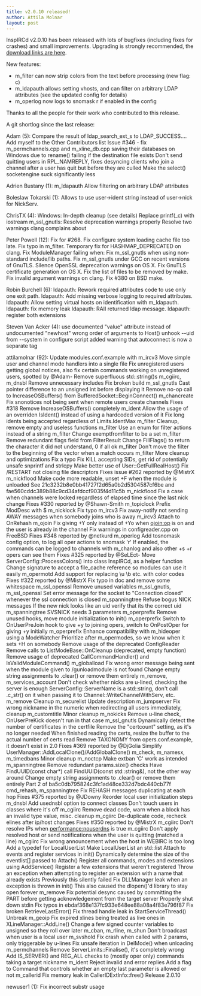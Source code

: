 ```yaml
---
title: v2.0.10 released!
author: Attila Molnar
layout: post
---
```


InspIRCd v2.0.10 has been released with lots of bugfixes (including fixes for
crashes) and small improvements.
Upgrading is strongly recommended, the [download links are here](http://inspircd.github.com/downloads/).

New features:

- m_filter can now strip colors from the text before processing (new flag: c)
- m_ldapauth allows setting vhosts, and can filter on arbitrary LDAP attributes (see the updated config for details)
- m_operlog now logs to snomask r if enabled in the config

Thanks to all the people for their work who contributed to this release.

A git shortlog since the last release:

Adam (5):
      Compare the result of ldap_search_ext_s to LDAP_SUCCESS....
      Add myself to the Other Contributors list
      Issue #346 - fix m_permchannels.cpp and m_xline_db.cpp saving their databases on Windows due to rename() failing if the destination file exists
      Don't send quitting users in RPL_NAMREPLY, fixes desyncing clients who join a channel after a user has quit but before they are culled
      Make the select() socketengine suck significantly less

Adrien Bustany (1):
      m_ldapauth Allow filtering on arbitrary LDAP attributes

Boleslaw Tokarski (1):
      Allows to use user->ident string instead of user->nick for NickServ.

ChrisTX (4):
      Windows: In-depth cleanup (see details)
      Replace printf(_c) with iostream
      m_ssl_gnutls: Resolve deprecation warnings properly
      Resolve two warnings clang complains about

Peter Powell (12):
      Fix for #268.
      Fix configure system loading cache file too late.
      Fix typo in m_filter.
      Temporary fix for HASHMAP_DEPRECATED on clang.
      Fix ModuleManager failing when:
      Fix m_ssl_gnutls when using non-standard include/lib paths.
      Fix m_ssl_gnutls under GCC on recent versions of GnuTLS.
      Silence OpenSSL deprecation warnings on OS X.
      Fix GnuTLS certificate generation on OS X.
      Fix the list of files to be removed by make.
      Fix invalid argument warnings on clang.
      Fix #380 on BSD make.

Robin Burchell (6):
      ldapauth: Rework required attributes code to use only one exit path.
      ldapauth: Add missing verbose logging to required attributes.
      ldapauth: Allow setting virtual hosts on identification with m_ldapauth.
      ldapauth: fix memory leak
      ldapauth: RAII returned ldap message.
      ldapauth: register both extensions

Steven Van Acker (4):
      use documented "value" attribute instead of undocumented "newhost"
      wrong order of arguments to Host()
      unhook --uid from --system in configure script
      added warning that autoconnect is now a separate tag

attilamolnar (92):
      Update modules.conf.example with m_ircv3
      Move simple user and channel mode handlers into a single file
      Fix unregistered users getting global notices, also fix certain commands working on unregistered users, spotted by @Adam-
      Remove superfluous std::string()s
      m_cgiirc, m_dnsbl Remove unnecessary includes
      Fix broken build
      m_ssl_gnutls Cast pointer difference to an unsigned int before displaying it
      Remove no-op call to IncreaseOSBuffers() from BufferedSocket::BeginConnect()
      m_chancreate Fix snonotices not being sent when remote users create channels     Fixes #318
      Remove IncreaseOSBuffers() completely
      m_ident Allow the usage of an overriden IsIdent() instead of using a hardcoded version of it     Fix long idents being accepted regardless of Limits.IdentMax
      m_filter Cleanup, remove empty and useless functions
      m_filter Use an enum for filter actions instead of a string
      m_filter Change exemptfromfilter to be a set
      m_filter Remove redundant flags field from FilterResult     Change FillFlags() to return the character it did not understand, 0 if all ok
      m_filter Don't move the filter to the beginning of the vector when a match occurs
      m_filter More cleanup and optimizations     Fix a typo
      Fix KILL accepting SIDs, get rid of potentially unsafe snprintf and strlcpy
      Make better use of User::GetFullRealHost()
      Fix /RESTART not closing file descriptors     Fixes issue #262 reported by @MistrX
      m_nickflood Make code more readable, unset +F when the module is unloaded     See 21c3232b8e0bb41727f2d65a0b2d5304587cf6be and fae560cddc389b88c9cd34afdccf9035f4d11c5b
      m_nickflood Fix a case when channels were locked regardless of elapsed time since the last nick change     Fixes #330 reported by @Shawn-Smith
      m_topiclock Prefix ModDesc with $
      m_nicklock Fix typo
      m_ircv3 Fix away-notify not sending AWAY messages when somebody joins who is away
      m_ircv3 Attach to OnRehash
      m_ojoin Fix giving +Y only instead of +Yo when <ojoin:op> is on and the user is already in the channel
      Fix warnings in configreader.cpp on FreeBSD     Fixes #348 reported by @netkurd
      m_operlog Add tosnomask config option, to log all oper actions to snomask 'r'     If enabled, the commands can be logged to channels with m_chanlog and also other +s +r opers can see them     Fixes #325 reported by @SeLEct-
      Move ServerConfig::ProcessColors() into class InspIRCd, as a helper function     Change signature to accept a file_cache reference so modules can use it easily
      m_opermotd Add support for replacing \u \b etc. with color codes     Fixes #322 reported by @MistrX
      Fix typo in doc and remove some whitespace
      m_ssl_openssl Remove unused variables
      m_ssl_gnutls, m_ssl_openssl Set error message for the socket to "Connection closed" whenever the ssl connection is closed
      m_spanningtree Refuse bogus NICK messages     If the new nick looks like an uid verify that its the correct uid
      m_spanningtree SVSNICK needs 3 parameters
      m_operprefix Remove unused hooks, move module initialization to init()
      m_operprefix Switch to OnUserPreJoin hook to give +y to joining opers, switch to OnPostOper for giving +y initially
      m_operprefix Enhance compatibility with m_hideoper using a ModeWatcher     Prioritize after m_opermodes, so we know when it sets +H on somebody
      Remove usage of the deprecated ConfigReader
      Remove calls to ListModeBase::OnCleanup (deprecated, empty function)
      Remove usage of deprecated CallCommandHandler() and IsValidModuleCommand()
      m_globalload Fix wrong error message being sent when the module given to /gunloadmodule is not found
      Change empty string assignments to .clear() or remove them entirely
      m_remove, m_services_account Don't check whether nicks are u-lined, checking the server is enough
      ServerConfig::ServerName is a std::string, don't call .c_str() on it when passing it to Channel::WriteChannelWithServ, etc.
      m_remove Cleanup
      m_securelist Update description
      m_jumpserver Fix wrong nickname in the numeric when redirecting all users immediately, cleanup
      m_customtitle Minor cleanup
      m_nokicks Remove u-line check, OnUserPreKick doesn't run in that case
      m_ssl_gnutls Dynamically detect the number of certificates in the certfile     Remove the "certcount" setting, as it's no longer needed     When finished reading the certs, resize the buffer to the actual number of certs read
      Remove TAXONOMY from opers.conf.example, it doesn't exist in 2.0     Fixes #369 reported by @DjGolia
      Simplify UserManager::AddLocalClone()/AddGlobalClone()
      m_check, m_namesx, m_timedbans Minor cleanup
      m_noctcp Make extban 'C' work as intended
      m_spanningtree Remove redundant params.size() checks
      Have FindUUID(const char*) call FindUUID(const std::string&), not the other way around
      Change empty string assignments to .clear() or remove them entirely     Part 2 of ba5c0db795824c3fc1ad48ce332d7bdc440cb77f
      cmd_rehash, m_spanningtree Fix REHASH messages duplicating at each hop     Fixes #375 reported by @JDowny
      Reorder local user initialization steps
      m_dnsbl Add usednsbl option to connect classes     Don't touch users in classes where it's off
      m_cgiirc Remove dead code, warn when a <cgihost> block has an invalid type value, misc. cleanup
      m_cgiirc De-duplicate code, recheck elines after ip/host changes     Fixes #350 reported by @MistrX
      m_cgiirc Don't resolve IPs when <performance:nouserdns> is true
      m_cgiirc Don't apply resolved host or send notifications when the user is quitting (matched a line)
      m_cgiirc Fix wrong announcement when the host in WEBIRC is too long
      Add a typedef for LocalUserList
      Make LocalUserList an std::list
      Attach to events and register services in init()
      Dynamically determine the size of the eventlist[] passed to Attach()
      Register all commands, modes and extensions using AddService()
      Register a few extensions that weren't registered
      Throw an exception when attempting to register an extension with a name that already exists     Previously this silently failed
      Fix DLLManager leak when an exception is thrown in init()     This also caused the dlopen()'d library to stay open forever
      m_remove Fix potential desync caused by committing the PART before getting acknowledgement from the target server
      Properly shut down stdin
      Fix typos in ebdaf368e137fc933e648ee88a08a4f83e796f87
      Fix broken RetrieveLastError()
      Fix thread handle leak in StartServiceThread()
      Unbreak m_geoip
      Fix expired xlines being treated as live ones in XLineManager::AddLine()
      Change a few signed counter variables to unsigned so they roll over later
      m_cban, m_rline, m_shun Don't broadcast when user is a local user
      m_svshold Fix crash when called with 2 params, only triggerable by u-lines
      Fix unsafe iteration in DelMode() when unloading m_permchannels
      Remove ServerLimits::Finalise(), it's completely wrong
      Add IS_SERVER() and REG_ALL checks to (mostly oper only) commands taking a target nickname
      m_ident Reject invalid and error replies
      Add a flag to Command that controls whether an empty last parameter is allowed or not
      m_callerid Fix memory leak in CallerIDExtInfo::free()
      Release 2.0.10

newuser1 (1):
      Fix incorrect substr usage
